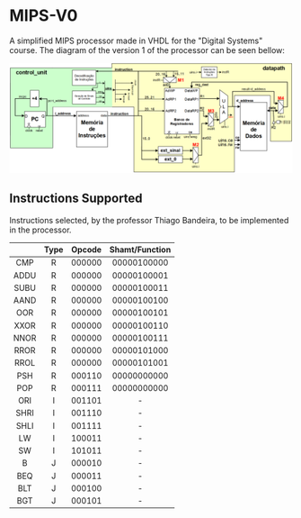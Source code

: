 # MIPS-V0
A simplified MIPS processor made in VHDL for the "Digital Systems" course. The diagram of the version 1 of the processor can be seen bellow:

![image](https://github.com/botelhocpp/MIPS-V0/blob/version3/docs/diagram.png)

## Instructions Supported

Instructions selected, by the professor Thiago Bandeira, to be implemented in the processor.

|      | Type | Opcode | Shamt/Function |
|:----:|:----:|:------:|:--------------:|
|  CMP |   R  | 000000 |   00000100000  |
| ADDU |   R  | 000000 |   00000100001  |
| SUBU |   R  | 000000 |   00000100011  |
| AAND |   R  | 000000 |   00000100100  |
|  OOR |   R  | 000000 |   00000100101  |
| XXOR |   R  | 000000 |   00000100110  |
| NNOR |   R  | 000000 |   00000100111  |
| RROR |   R  | 000000 |   00000101000  |
| RROL |   R  | 000000 |   00000101001  |
|  PSH |   R  | 000110 |   00000000000  |
|  POP |   R  | 000111 |   00000000000  |
|  ORI |   I  | 001101 |        -       |
| SHRI |   I  | 001110 |        -       |
| SHLI |   I  | 001111 |        -       |
|  LW  |   I  | 100011 |        -       |
|  SW  |   I  | 101011 |        -       |
|   B  |   J  | 000010 |        -       |
|  BEQ |   J  | 000011 |        -       |
|  BLT |   J  | 000100 |        -       |
|  BGT |   J  | 000101 |        -       |
